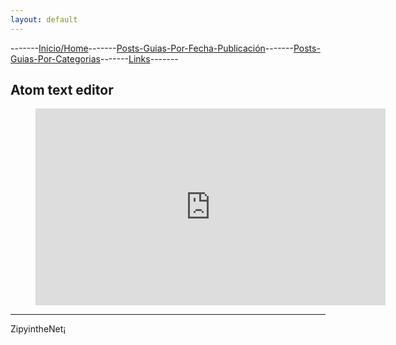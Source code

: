 ```yaml
---
layout: default
---
```

-------[Inicio/Home](./../index.html)-------[Posts-Guias-Por-Fecha-Publicación](./../posts.html)-------[Posts-Guias-Por-Categorias](./../categorias.html)-------[Links](./../links.html)-------
## Atom text editor

<!-- blank line -->
<figure class="video_container">
  <iframe width="560" height="315" src="https://www.youtube.com/embed/naEQ5xkl5_c" title="YouTube video player" frameborder="0" allow="accelerometer; autoplay; clipboard-write; encrypted-media; gyroscope; picture-in-picture" allowfullscreen></iframe>
</figure>
<!-- blank line -->


-----------------------------------------------------------------------------

ZipyintheNet¡
